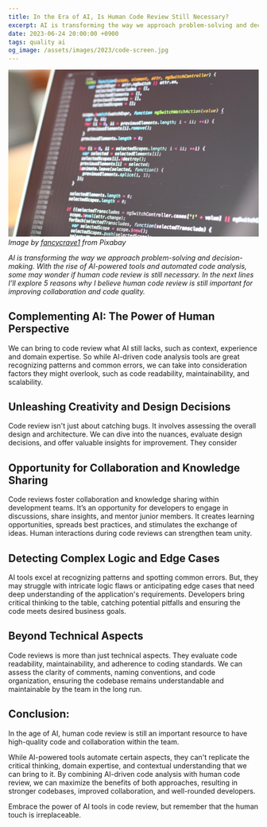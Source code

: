 ```yaml
---
title: In the Era of AI, Is Human Code Review Still Necessary?
excerpt: AI is transforming the way we approach problem-solving and decision-making. With the rise of AI-powered tools and automated code analysis, some may wonder if human code review is still necessary. In the next lines I’ll explore 5 reasons why I believe human code review is still important for improving collaboration and code quality.
date: 2023-06-24 20:00:00 +0900
tags: quality ai
og_image: /assets/images/2023/code-screen.jpg
---
```

![Laptop screen with code written on a dark background. Text is out of focus so just a few words can be read.](/assets/images/2023/code-screen.jpg)
*Image by [fancycrave1](https://pixabay.com/users/fancycrave1-1115284/?utm_source=link-attribution&utm_medium=referral&utm_campaign=image&utm_content=820275) from Pixabay*

*AI is transforming the way we approach problem-solving and decision-making. With the rise of AI-powered tools and automated code analysis, some may wonder if human code review is still necessary. In the next lines I’ll explore 5 reasons why I believe human code review is still important for improving collaboration and code quality.*

## Complementing AI: The Power of Human Perspective
We can bring to code review what AI still lacks, such as context, experience and domain expertise. So while AI-driven code analysis tools are great recognizing patterns and common errors, we can take into consideration factors they might overlook, such as code readability, maintainability, and scalability.

## Unleashing Creativity and Design Decisions
Code review isn't just about catching bugs. It involves assessing the overall design and architecture. We can dive into the nuances, evaluate design decisions, and offer valuable insights for improvement. They consider

## Opportunity for  Collaboration and Knowledge Sharing

Code reviews foster collaboration and knowledge sharing within development teams. It’s an opportunity for developers to engage in discussions, share insights, and mentor junior members. It creates learning opportunities, spreads best practices, and stimulates the exchange of ideas. Human interactions during code reviews can strengthen team unity.

## Detecting Complex Logic and Edge Cases

AI tools excel at recognizing patterns and spotting common errors. But, they may struggle with intricate logic flaws or anticipating edge cases that need deep understanding of the application's requirements. Developers bring critical thinking to the table, catching potential pitfalls and ensuring the code meets desired business goals.

## Beyond Technical Aspects

Code reviews is more than just technical aspects. They evaluate code readability, maintainability, and adherence to coding standards. We can assess the clarity of comments, naming conventions, and code organization, ensuring the codebase remains understandable and maintainable by the team in the long run.

## Conclusion:

In the age of AI, human code review is still an important resource to have high-quality code and collaboration within the team.

While AI-powered tools automate certain aspects, they can't replicate the critical thinking, domain expertise, and contextual understanding that we can bring to it. By combining AI-driven code analysis with human code review, we can maximize the benefits of both approaches, resulting in stronger codebases, improved collaboration, and well-rounded developers.

Embrace the power of AI tools in code review, but remember that the human touch is irreplaceable.
